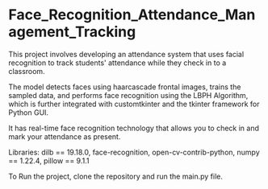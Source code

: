 # Face_Recognition_Attendance_Management_Tracking

This project involves developing an attendance system that uses facial recognition to track students' attendance while they check in to a classroom.

The model detects faces using haarcascade frontal images, trains the sampled data, and performs face recognition using the LBPH Algorithm, which is further integrated with customtkinter and the tkinter framework for Python GUI.

It has real-time face recognition technology that allows you to check in and mark your attendance as present.



Libraries: 
dilb == 19.18.0, 
face-recognition, 
open-cv-contrib-python, 
numpy == 1.22.4, 
pillow == 9.1.1


To Run the project, clone the repository and run the main.py file.
